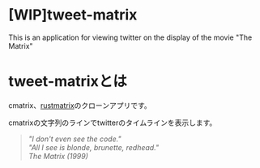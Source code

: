 # [WIP]tweet-matrix
This is an application for viewing twitter on the display of the movie "The Matrix"

# tweet-matrixとは
cmatrix、[rustmatrix](https://github.com/meganehouser/rustmatrix)のクローンアプリです。

cmatrixの文字列のラインでtwitterのタイムラインを表示します。

<!-- > "Do you always look at it encoded?"   -->
<!-- > "Well, You have to."   -->
<!-- > "The image translators work for the constract program."    -->
<!-- > "But there's way too much infomation to decode The Matrix."   -->
<!-- > "You get used to it."   -->
> *"I don't even see the code."*  
> *"All I see is blonde, brunette, redhead."*  
>                    *The Matrix (1999)*  

